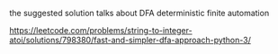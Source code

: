 the suggested solution talks about DFA deterministic finite automation

https://leetcode.com/problems/string-to-integer-atoi/solutions/798380/fast-and-simpler-dfa-approach-python-3/
